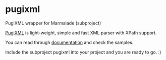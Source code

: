 pugixml
=======

PugiXML wrapper for Marmalade (subproject)

[PugiXML](http://pugixml.org/) is light-weight, simple and fast XML parser with XPath support.

You can read through [documentation](http://pugixml.googlecode.com/svn/tags/latest/docs/quickstart.html) and check the samples.

Include the subproject pugixml into your project and you are ready to go. :)
